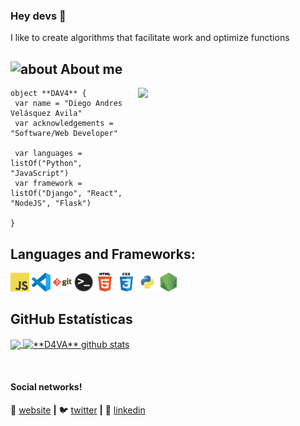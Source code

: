### Hey devs 👋

I like to create algorithms that facilitate work and optimize functions

## <img width="45" alt="about" src="https://raw.github.com/elizarov/elizarov/master/about.png"> About me

<img align="right" width="300" src="https://i2.wp.com/allhtaccess.info/wp-content/uploads/2018/03/programming.gif?fit=1281%2C716&ssl=1" />

```
object **DAV4** {
 var name = "Diego Andres Velásquez Avila"
 var acknowledgements = "Software/Web Developer"
 
 var languages = listOf("Python", "JavaScript") 
 var framework = listOf("Django", "React", "NodeJS", "Flask")

}
```

## **Languages and Frameworks:**  

<code><img height="30" src="https://raw.githubusercontent.com/github/explore/80688e429a7d4ef2fca1e82350fe8e3517d3494d/topics/javascript/javascript.png"></code>
<code><img height="30" src="https://raw.githubusercontent.com/github/explore/80688e429a7d4ef2fca1e82350fe8e3517d3494d/topics/visual-studio-code/visual-studio-code.png"></code>
<code><img height="30" src="https://raw.githubusercontent.com/github/explore/80688e429a7d4ef2fca1e82350fe8e3517d3494d/topics/git/git.png"></code>
<code><img height="30" src="https://raw.githubusercontent.com/github/explore/80688e429a7d4ef2fca1e82350fe8e3517d3494d/topics/terminal/terminal.png"></code>
<code><img height="30" src="https://raw.githubusercontent.com/github/explore/80688e429a7d4ef2fca1e82350fe8e3517d3494d/topics/html/html.png"></code>
<code><img height="30" src="https://raw.githubusercontent.com/github/explore/80688e429a7d4ef2fca1e82350fe8e3517d3494d/topics/css/css.png"></code>
<code><img height="30" src="https://raw.githubusercontent.com/github/explore/80688e429a7d4ef2fca1e82350fe8e3517d3494d/topics/python/python.png"></code>
<code><img height="30" src="https://raw.githubusercontent.com/github/explore/80688e429a7d4ef2fca1e82350fe8e3517d3494d/topics/nodejs/nodejs.png"></code>


## **GitHub Estatísticas**

<a href="https://github.com/D4VA">
  <img align="center" src="https://github-readme-stats.vercel.app/api/top-langs/?username=D4VA&theme=dracula&hide_langs_below=1" />
</a>

<a href="https://github.com/Gurupreet">
 <img align="center" src="https://github-readme-stats.vercel.app/api?username=D4VA&show_icons=true&theme=dracula&line_height=27" alt="**D4VA** github stats"/>
</a>

[website]: https://github.com/D4VA
[twitter]: https://twitter.com/1da_avila
[linkedin]: https://www.linkedin.com/in/diego-andres-velasquez/
<br>

#### Social networks!

🏡 [website][website] **|** 
🐦 [twitter][twitter] **|** 
👔 [linkedin][linkedin]
